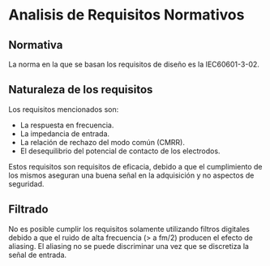 # Analisis de Requisitos Normativos
## Normativa
La norma en la que se basan los requisitos de diseño es la IEC60601-3-02.

## Naturaleza de los requisitos
Los requisitos mencionados son: 
- La respuesta en frecuencia.
- La impedancia de entrada.
- La relación de rechazo del modo común (CMRR).
- El desequilibrio del potencial de contacto de los electrodos.

Estos requisitos son requisitos de eficacia, debido a que el cumplimiento de los mismos aseguran una buena señal en la adquisición y no aspectos de seguridad.

## Filtrado

No es posible cumplir los requisitos solamente utilizando filtros digitales debido a que el ruido de alta frecuencia (> a fm/2) producen el efecto de aliasing. El aliasing no se puede discriminar una vez que se discretiza la señal de entrada.